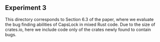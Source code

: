 ## Experiment 3

This directory corresponds to Section 6.3 of the paper, where we
evaluate the bug finding abilities of CapsLock in mixed Rust code.
Due to the size of crates.io, here we include
code only of the crates newly found to contain bugs.
